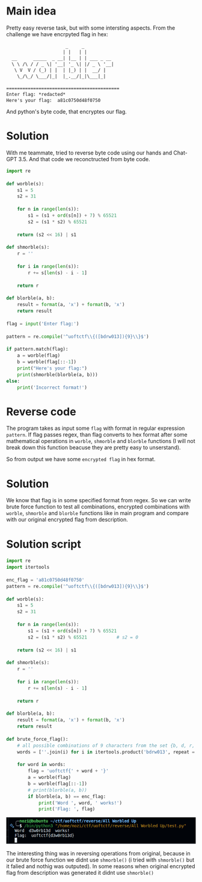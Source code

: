 # Main idea

Pretty easy reverse task, but with some intersting aspects.
From the challenge we have encrpyted flag in hex:

```
                      _     _             
                     | |   | |            
  __      _____  _ __| |__ | | ___ _ __   
  \ \ /\ / / _ \| '__| '_ \| |/ _ \ '__|  
   \ V  V / (_) | |  | |_) | |  __/ |     
    \_/\_/ \___/|_|  |_.__/|_|\___|_|     
                                          
==========================================
Enter flag: *redacted*
Here's your flag:  a81c0750d48f0750
```

And python's byte code, that encryptes our flag.

# Solution

With me teammate, tried to reverse byte code using our hands and Chat-GPT 3.5.
And that code we reconctructed from byte code.

```python
import re

def worble(s):
    s1 = 5
    s2 = 31

    for n in range(len(s)):
        s1 = (s1 + ord(s[n]) + 7) % 65521
        s2 = (s1 * s2) % 65521

    return (s2 << 16) | s1

def shmorble(s):
    r = ''

    for i in range(len(s)):
        r += s[len(s) - i - 1]

    return r

def blorble(a, b):
    result = format(a, 'x') + format(b, 'x')
    return result

flag = input('Enter flag:')

pattern = re.compile('^uoftctf\\{([bdrw013]){9}\\}$')

if pattern.match(flag):
    a = worble(flag)
    b = worble(flag[::-1])
    print("Here's your flag:")
    print(shmorble(blorble(a, b)))
else:
    print('Incorrect format!')
```

# Reverse code

The program takes as input some `flag` with format in regular expression `pattern`.
If flag passes regex, than flag converts to hex format after some mathematical operations in `worble`, `shmorble` and `blorble` functions (I will not break down this function beacuse they are pretty easy to unserstand). 

So from output we have some `encrypted flag` in hex format.

# Solution

We know that flag is in some specified format from regex. So we can write brute force function to test all combinations, encrypted combinations with `worble`, `shmorble` and `blorble` functions like in main program and compare with our original encrypted flag from description. 


# Solution script

```python
import re
import itertools

enc_flag = 'a81c0750d48f0750'
pattern = re.compile('^uoftctf\\{([bdrw013]){9}\\}$')

def worble(s):
    s1 = 5
    s2 = 31

    for n in range(len(s)):
        s1 = (s1 + ord(s[n]) + 7) % 65521
        s2 = (s1 * s2) % 65521           # s2 = 0

    return (s2 << 16) | s1

def shmorble(s):
    r = ''

    for i in range(len(s)):
        r += s[len(s) - i - 1]

    return r

def blorble(a, b):
    result = format(a, 'x') + format(b, 'x')
    return result

def brute_force_flag():
    # all possible combinations of 9 characters from the set {b, d, r, w, 0, 1, 3}
    words = [''.join(i) for i in itertools.product('bdrw013', repeat = 9)]

    for word in words:
        flag = 'uoftctf{' + word + '}'
        a = worble(flag)
        b = worble(flag[::-1])
        # print(blorble(a, b))
        if blorble(a, b) == enc_flag:
            print('Word ', word, ' works!')
            print('Flag: ', flag)
```

![](../../attachments/Pasted%20image%2020240115144420.png)

The interesting thing was in reversing operations from original, because in our brute force function we didnt use `shmorble()` (i tried with `shmorble()` but it falied and nothig was outputed). In some reasons when original encrypted flag from description was generated it didnt use `shmorble()`

